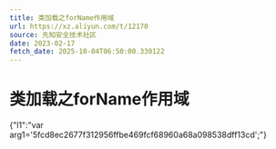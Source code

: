 ```yaml
---
title: 类加载之forName作用域
url: https://xz.aliyun.com/t/12170
source: 先知安全技术社区
date: 2023-02-17
fetch_date: 2025-10-04T06:50:00.330122
---
```


# 类加载之forName作用域

{"l1":"var arg1='5fcd8ec2677f312956ffbe469fcf68960a68a098538dff13cd';"}